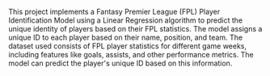 This project implements a Fantasy Premier League (FPL) Player Identification Model using a Linear Regression algorithm to predict the unique identity of players based on their FPL statistics. The model assigns a unique ID to each player based on their name, position, and team. The dataset used consists of FPL player statistics for different game weeks, including features like goals, assists, and other performance metrics. The model can predict the player's unique ID based on this information.
